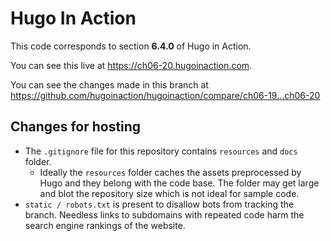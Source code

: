 Hugo In Action
===============

This code corresponds to section **6.4.0** of Hugo in Action.

You can see this live at https://ch06-20.hugoinaction.com.

You can see the changes made in this branch at https://github.com/hugoinaction/hugoinaction/compare/ch06-19...ch06-20

Changes for hosting
--------------------

* The `.gitignore` file for this repository contains `resources` and `docs` folder.
  * Ideally the `resources` folder caches the assets preprocessed by Hugo and they belong with the code base. The folder may get large and blot the repository size which is not ideal for sample code.
* `static / robots.txt` is present to disallow bots from tracking the branch. Needless links to subdomains with repeated code harm the search engine rankings of the website.

